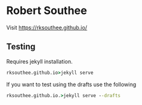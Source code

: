 # Robert Southee

Visit https://rksouthee.github.io/

## Testing

Requires jekyll installation.

```bat
rksouthee.github.io>jekyll serve
```

If you want to test using the drafts use the following

```bat
rksouthee.github.io.>jekyll serve --drafts
```
